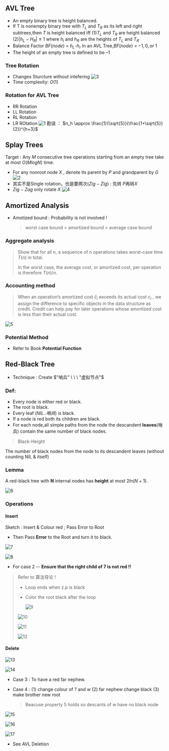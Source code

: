 ## AVL Tree
* An empty binary tree is height balanced.
* If T is nonempty binary tree with $T_L$ and $T_R$ as its left and right subtrees,then $T$ is height balanced iff
  (1)$T_L$ and $T_R$ are height balanced
  (2)$|h_L-H_R|\le 1$ where $h_l$ and $h_R$ are the heights of $T_L$ and $T_R$
* Balance Factor $BF(node)$ = $h_L$-$h_r$
  In an AVL Tree,$BF(node)$ = $-1,0,or\ 1$
* The height of an empty tree is defined to be $–1$
### Tree Rotation
* Changes Sturcture without intefering 
  ![3](3.png)
* Time complexity: $O(1)$
### Rotation for AVL Tree
* RR Rotation
* LL Rotation
* RL Rotation
* LR ROtation
![1](1.png)
勘误 ： $n_h \approx \frac{1}{\sqrt{5}}(\frac{1+\sqrt{5}}{2})^{h+3}$
## Splay Trees
Target :  Any $M$ consecutive tree operations starting from an empty tree take at most $O(M log N)$ time.
* For any nonroot node $X$ , denote its parent by $P$ and grandparent by $G$
![2](2.png)
* 其实不是Single rotation，也是要两次$(Zig-Zig)$ : 先转 $P$再转$X$
* $Zig-Zag$ only rotate $X$
![4](4.png)

## Amortized Analysis

* Amotized bound :  Probability is not involved !

  > worst case bound > amortized bound > average case bound

### Aggregate analysis

> Show that for all n, a sequence of n operations takes worst-case time $T(n)$ in total.  
>
> In the worst case, the average cost, or amortized cost, per operation is therefore $T(n)/n$.

### Accounting method

> When an operation’s amortized cost  $\hat{c}_i$ exceeds its actual cost $c_i$ , we assign the difference to specific objects in the data structure as credit. Credit can help pay for later operations whose amortized cost is less than their actual cost.

![5](5.png)

### Potential Method

* Refer to Book **Potential Function**

## Red-Black Tree

* Technique : Create $"哨兵" \ \ \ "虚拟节点"$

### Def:

* Every node is either red or black.
* The root is black.
* Every leaf ($NIL..哨兵$) is black.
* If a node is red both its children are black.
* For each node,all simple paths from the node the descandent **leaves**(哨兵) contain the same number of black nodes.

> Black-Height

The number of black nodes from the node to its descandent leaves (without counting NIL & itself) 

### Lemma

A red-black tree with **N** internal nodes has **height** at most  $2ln(N +1)$​.

![6](6.png)

### Operations

#### Insert

Sketch : Insert & Colour red ; Pass Error to Root

* Then Pass **Error** to the Root and turn it to black.

![7](7.png)

![8](8.png)

* For case 2 -- **Ensure that the right child of 7 is not red !!**

> Refer to 算法导论 !
>
> * Loop ends when z.p is black
>
> * Color the root black after the loop
>
>   ![9](9.png)
>
> ![10](10.png)
>
> ![11](11.png)
>
> ![12](12.png)

#### Delete

![13](13.png)

![14](14.png)

* Case 3 : To have a red far nephew.

* Case 4 : (1) change colour of ? and w (2) far nephew change black (3) make brother new root

  > Beacuse property 5 holds so descants of w have no black node

![15](15.png)

![16](16.png)

![17](17.png)



* See AVL Deletion
